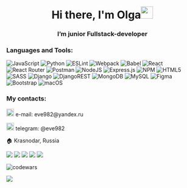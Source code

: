 
<h1 align="center">Hi there, I'm Olga<img src="https://github.com/blackcater/blackcater/raw/main/images/Hi.gif" height="32"/></h1>
<h3 align="center">I’m junior Fullstack-developer</h3>

### Languages and Tools:
![JavaScript](https://img.shields.io/badge/javascript-%23323330.svg?style=Plastic&logo=javascript&logoColor=%23F7DF1E)
![Python](https://img.shields.io/badge/python-3670A0?style=Plastic&logo=python&logoColor=ffdd54)
![ESLint](https://img.shields.io/badge/ESLint-4B3263?style=Plastic&logo=eslint&logoColor=white)
![Webpack](https://img.shields.io/badge/webpack-%238DD6F9.svg?style=Plastic&logo=webpack&logoColor=black)
![Babel](https://img.shields.io/badge/Babel-F9DC3e?style=Plastic&logo=babel&logoColor=black)
![React](https://img.shields.io/badge/react-%2320232a.svg?style=Plastic&logo=react&logoColor=%2361DAFB)
![React Router](https://img.shields.io/badge/React_Router-CA4245?style=Plastic&logo=react-router&logoColor=white)
![Postman](https://img.shields.io/badge/Postman-FF6C37?style=Plastic&logo=postman&logoColor=white)
![NodeJS](https://img.shields.io/badge/node.js-6DA55F?style=Plastic&logo=node.js&logoColor=white)
![Express.js](https://img.shields.io/badge/express.js-%23404d59.svg?style=Plastic&logo=express&logoColor=%2361DAFB)
![NPM](https://img.shields.io/badge/NPM-%23000000.svg?style=Plastic&logo=npm&logoColor=white)
![HTML5](https://img.shields.io/badge/html5-%23E34F26.svg?style=Plastic&logo=html5&logoColor=white)
![SASS](https://img.shields.io/badge/SASS-hotpink.svg?style=Plastic&logo=SASS&logoColor=white)
![Django](https://img.shields.io/badge/django-%23092E20.svg?style=Plastic&logo=django&logoColor=white)
![DjangoREST](https://img.shields.io/badge/DJANGO-REST-ff1709?style=Plastic&logo=django&logoColor=white&color=ff1709&labelColor=gray)
![MongoDB](https://img.shields.io/badge/MongoDB-%234ea94b.svg?style=Plastic&logo=mongodb&logoColor=white)
![MySQL](https://img.shields.io/badge/mysql-%2300f.svg?style=Plastic&logo=mysql&logoColor=white)
![Figma](https://img.shields.io/badge/figma-%23F24E1E.svg?style=Plastic&logo=figma&logoColor=white)
![Bootstrap](https://img.shields.io/badge/bootstrap-%23563D7C.svg?style=Plastic&logo=bootstrap&logoColor=white)
![macOS](https://img.shields.io/badge/mac%20os-000000?style=Plastic&logo=macos&logoColor=F0F0F0)
<!-- ![TypeScript](https://img.shields.io/badge/typescript-%23007ACC.svg?style=Plastic&logo=typescript&logoColor=white) -->
<!-- ![Redux](https://img.shields.io/badge/redux-%23593d88.svg?style=Plastic&logo=redux&logoColor=white) -->
<!-- ![React Native](https://img.shields.io/badge/react_native-%2320232a.svg?style=Plastic&logo=react&logoColor=%2361DAFB) -->
<!-- ![Gulp](https://img.shields.io/badge/GULP-%23CF4647.svg?style=Plastic&logo=gulp&logoColor=white) -->
<!-- ![Pug](https://img.shields.io/badge/Pug-FFF?style=Plastic&logo=pug&logoColor=A86454) -->

### My contacts:
<p><img src="https://img.icons8.com/stickers/100/null/mail.png" align="bottom" width="20" height="20"/> e-mail: eve982@yandex.ru</p>
<p><img src="https://img.icons8.com/color/48/null/telegram-app--v5.png" align="bottom" width="20" height="20"/> telegram: @eve982</p>
<p>🏠 Krasnodar, Russia</p>
<!-- - 💞️ I’m looking to collaborate on ... -->

<!-- ![trophy](https://github-profile-trophy.vercel.app/?username=eve982) -->
<!-- ![Top Langs](https://github-readme-stats.vercel.app/api/top-langs/?username=eve982&layout=compact&hide=shell,procfile&show_icons=true&theme=graywhite) -->

![](https://github-profile-summary-cards.vercel.app/api/cards/profile-details?username=eve982&theme=solarized_dark)
![](https://github-profile-summary-cards.vercel.app/api/cards/most-commit-language?username=eve982&theme=solarized_dark)
![](https://github-profile-summary-cards.vercel.app/api/cards/repos-per-language?username=eve982&theme=solarized_dark)
![](https://github-profile-summary-cards.vercel.app/api/cards/stats?username=eve982&theme=solarized_dark)
![](https://github-profile-summary-cards.vercel.app/api/cards/productive-time?username=eve982&theme=solarized_dark)

![codewars](https://www.codewars.com/users/eve982/badges/micro)

![](https://komarev.com/ghpvc/?username=eve982)